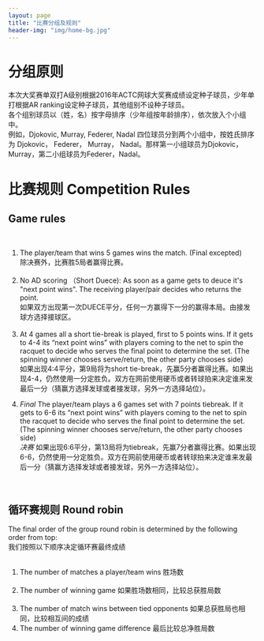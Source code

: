 ```yaml
---
layout: page
title: "比赛分组及规则"
header-img: "img/home-bg.jpg"
---
```


<h1 class="page-header">分组原则</h1>
本次大奖赛单双打A级别根据2016年ACTC网球大奖赛成绩设定种子球员，少年单打根据AR ranking设定种子球员，其他组别不设种子球员。
<br>
各个组别球员以（姓，名）按字母排序（少年组按年龄排序），依次放入个小组中。 <br>例如，Djokovic, Murray, Federer, Nadal 四位球员分到两个小组中，按姓氏排序为 Djokovic， Federer， Murray， Nadal。那样第一小组球员为Djokovic，Murray，第二小组球员为Federer，Nadal。
<br>

<h1 class="page-header">比赛规则 Competition Rules</h1>
<h2>Game rules</h2>
<ol>
  
  <li>The player/team that wins 5 games wins the match. (Final excepted)<br>除决赛外，比赛胜5局者赢得比赛。 </li>
  <li>No AD scoring （Short Duece): As soon as a game gets to deuce it's "next point wins". The receiving player/pair decides who returns the point.<br>如果双方出现第一次DUECE平分，任何一方赢得下一分的赢得本局。由接发球方选择接球区。 </li>
  <li>At 4 games all a short tie-break is played, first to 5 points wins. If it gets to 4-4 its “next point wins” with players coming to the net to spin the racquet to decide who serves the final point to determine the set. (The spinning winner chooses serve/return, the other party chooses side)<br>如果出现4:4平分，第9局将为short tie-break，先赢5分者赢得比赛。如果出现4-4，仍然使用一分定胜负。双方在网前使用硬币或者转球拍来决定谁来发最后一分（猜赢方选择发球或者接发球，另外一方选择站位）。</li>
  <li><em>Final</em> The player/team plays a 6 games set with 7 points tiebreak. If it gets to 6-6 its “next point wins” with players coming to the net to spin the racquet to decide who serves the final point to determine the set. (The spinning winner chooses serve/return, the other party chooses side)<br><em>决赛</em> 如果出现6:6平分，第13局将为tiebreak，先赢7分者赢得比赛。如果出现6-6，仍然使用一分定胜负。双方在网前使用硬币或者转球拍来决定谁来发最后一分（猜赢方选择发球或者接发球，另外一方选择站位）。</li>
  
</ol>
<br>

<h2>循环赛规则 Round robin</h2>
The final order of the group round robin is determined by the following order from top:<br>我们按照以下顺序决定循环赛最终成绩

<ol>
  <li>The number of matches a player/team wins 胜场数</li>
  <li>The number of winning game 如果胜场数相同，比较总获胜局数</li>
  <li>The number of match wins between tied opponents 如果总获胜局也相同，比较相互间的成绩</li>
  <li>The number of winning game difference 最后比较总净胜局数</li>
</ol>
